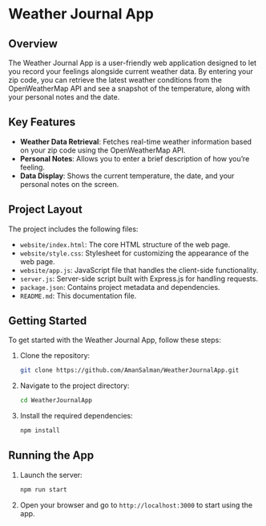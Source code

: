 # Weather Journal App

## Overview
The Weather Journal App is a user-friendly web application designed to let you record your feelings alongside current weather data. By entering your zip code, you can retrieve the latest weather conditions from the OpenWeatherMap API and see a snapshot of the temperature, along with your personal notes and the date.

## Key Features
- **Weather Data Retrieval**: Fetches real-time weather information based on your zip code using the OpenWeatherMap API.
- **Personal Notes**: Allows you to enter a brief description of how you’re feeling.
- **Data Display**: Shows the current temperature, the date, and your personal notes on the screen.

## Project Layout
The project includes the following files:

- `website/index.html`: The core HTML structure of the web page.
- `website/style.css`: Stylesheet for customizing the appearance of the web page.
- `website/app.js`: JavaScript file that handles the client-side functionality.
- `server.js`: Server-side script built with Express.js for handling requests.
- `package.json`: Contains project metadata and dependencies.
- `README.md`: This documentation file.

## Getting Started
To get started with the Weather Journal App, follow these steps:

1. Clone the repository:
    ```bash
    git clone https://github.com/AmanSalman/WeatherJournalApp.git
    ```
2. Navigate to the project directory:
    ```bash
    cd WeatherJournalApp
    ```
3. Install the required dependencies:
    ```bash
    npm install
    ```

## Running the App
1. Launch the server:
    ```bash
    npm run start
    ```
2. Open your browser and go to `http://localhost:3000` to start using the app.
